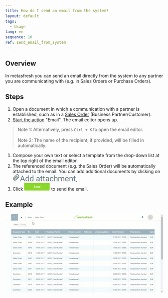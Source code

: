 ```yaml
---
title: How do I send an email from the system?
layout: default
tags:
  - Usage
lang: en
sequence: 10
ref: send_email_from_system
---
```


## Overview
In metasfresh you can send an email directly from the system to any partner you are communicating with (e.g. in Sales Orders or Purchase Orders).

## Steps
1. Open a document in which a communication with a partner is established, such as in a [Sales Order](SalesOrder_recording) (Business Partner/Customer).
1. [Start the action](StartAction) "Email". The email editor opens up.
 > Note 1: Alternatively, press `Ctrl + K` to open the email editor.<br><br>
 > Note 2: The name of the recipient, if provided, will be filled in automatically.

1. Compose your own text or select a template from the drop-down list at the top right of the email editor.
1. The referenced document (e.g. the Sales Order) will be automatically attached to the email. You can add additional documents by clicking on ![](assets/add_attachment.png).
1. Click ![](assets/send_email_button.png) to send the email.

## Example
![](assets/Send_email_from_system.gif)
